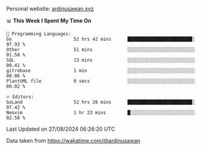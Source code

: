 Personal website: [ardinusawan.xyz](https://ardinusawan.xyz)

<!--START_SECTION:waka-->
📊 **This Week I Spent My Time On** 

```text
💬 Programming Languages: 
Go                       52 hrs 42 mins      ████████████████████████░   97.93 % 
Other                    51 mins             ░░░░░░░░░░░░░░░░░░░░░░░░░   01.58 % 
SQL                      13 mins             ░░░░░░░░░░░░░░░░░░░░░░░░░   00.41 % 
gitrebase                1 min               ░░░░░░░░░░░░░░░░░░░░░░░░░   00.06 % 
PlantUML file            0 secs              ░░░░░░░░░░░░░░░░░░░░░░░░░   00.02 % 

🔥 Editors: 
GoLand                   52 hrs 26 mins      ████████████████████████░   97.42 % 
Neovim                   1 hr 23 mins        █░░░░░░░░░░░░░░░░░░░░░░░░   02.58 % 
```


 Last Updated on 27/08/2024 06:26:20 UTC
<!--END_SECTION:waka-->
Data taken from https://wakatime.com/@ardinusawan
